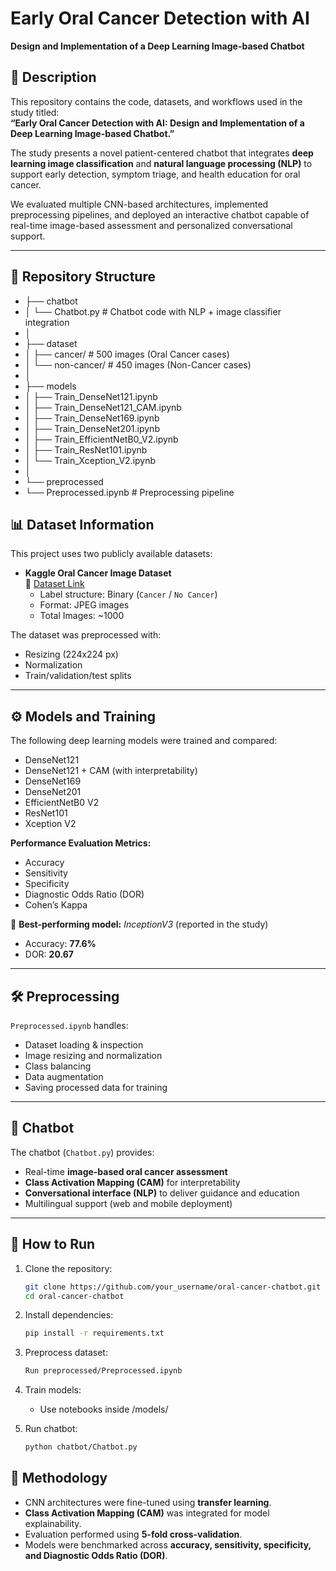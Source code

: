 
# Early Oral Cancer Detection with AI  
**Design and Implementation of a Deep Learning Image-based Chatbot**

## 📌 Description
This repository contains the code, datasets, and workflows used in the study titled:  
**“Early Oral Cancer Detection with AI: Design and Implementation of a Deep Learning Image-based Chatbot.”**

The study presents a novel patient-centered chatbot that integrates **deep learning image classification** and **natural language processing (NLP)** to support early detection, symptom triage, and health education for oral cancer.  

We evaluated multiple CNN-based architectures, implemented preprocessing pipelines, and deployed an interactive chatbot capable of real-time image-based assessment and personalized conversational support.

---

## 📂 Repository Structure
- ├── chatbot
- │ └── Chatbot.py # Chatbot code with NLP + image classifier integration
- │
- ├── dataset
- │ ├── cancer/ # 500 images (Oral Cancer cases)
- │ └── non-cancer/ # 450 images (Non-Cancer cases)
- │
- ├── models
- │ ├── Train_DenseNet121.ipynb
- │ ├── Train_DenseNet121_CAM.ipynb
- │ ├── Train_DenseNet169.ipynb
- │ ├── Train_DenseNet201.ipynb
- │ ├── Train_EfficientNetB0_V2.ipynb
- │ ├── Train_ResNet101.ipynb
- │ └── Train_Xception_V2.ipynb
- │
- └── preprocessed
- └── Preprocessed.ipynb # Preprocessing pipeline



## 📊 Dataset Information
This project uses two publicly available datasets:

- **Kaggle Oral Cancer Image Dataset**  
  📎 [Dataset Link](https://www.kaggle.com/datasets/zaidpy/oral-cancer-dataset)  
  - Label structure: Binary (`Cancer` / `No Cancer`)  
  - Format: JPEG images  
  - Total Images: ~1000  

The dataset was preprocessed with:
- Resizing (224x224 px)  
- Normalization  
- Train/validation/test splits  

---

## ⚙️ Models and Training
The following deep learning models were trained and compared:  
- DenseNet121  
- DenseNet121 + CAM (with interpretability)  
- DenseNet169  
- DenseNet201  
- EfficientNetB0 V2  
- ResNet101  
- Xception V2  

**Performance Evaluation Metrics:**  
- Accuracy  
- Sensitivity  
- Specificity  
- Diagnostic Odds Ratio (DOR)  
- Cohen’s Kappa  

📌 **Best-performing model:** *InceptionV3* (reported in the study)  
- Accuracy: **77.6%**  
- DOR: **20.67**  

---

## 🛠️ Preprocessing
`Preprocessed.ipynb` handles:  
- Dataset loading & inspection  
- Image resizing and normalization  
- Class balancing  
- Data augmentation  
- Saving processed data for training  

---

## 🤖 Chatbot
The chatbot (`Chatbot.py`) provides:  
- Real-time **image-based oral cancer assessment**  
- **Class Activation Mapping (CAM)** for interpretability  
- **Conversational interface (NLP)** to deliver guidance and education  
- Multilingual support (web and mobile deployment)  

---

## 🚀 How to Run

1. Clone the repository:
   ```bash
   git clone https://github.com/your_username/oral-cancer-chatbot.git
   cd oral-cancer-chatbot

2. Install dependencies:
    ```bash
    pip install -r requirements.txt

3. Preprocess dataset:
   ```bash
   Run preprocessed/Preprocessed.ipynb

5. Train models:
   - Use notebooks inside /models/
  
6. Run chatbot:
   ```bash
   python chatbot/Chatbot.py

## 🧪 Methodology
- CNN architectures were fine-tuned using **transfer learning**.  
- **Class Activation Mapping (CAM)** was integrated for model explainability.  
- Evaluation performed using **5-fold cross-validation**.  
- Models were benchmarked across **accuracy, sensitivity, specificity, and Diagnostic Odds Ratio (DOR)**.  


